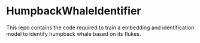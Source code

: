# HumpbackWhaleIdentifier
This repo contains the code required to train a embedding and identification model to identify humpback whale based on its flukes.
